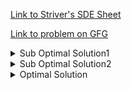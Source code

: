 [Link to Striver's SDE Sheet](https://takeuforward.org/interviews/strivers-sde-sheet-top-coding-interview-problems/)

[Link to problem on GFG](https://practice.geeksforgeeks.org/problems/minimum-platforms-1587115620/1#)


<details><summary>Sub Optimal Solution1</summary>

Optimal Solution: TC = `O(N ^ 2)`, SC = `O(1)`

* This is the basic brute solution. <br>
* We run 2 nested for loops, each loop starting from a train. <br>
* For every train i, we check if the j-th train merges with the timing of the i-th train. If it does merge, we increase the platform count by 1. <br>
* We take the maximum of the platform count for every train which is the answer. <br>


Total Time Taken: `Gets TLEd or may even give Wrong Answer.`

<details><summary>Clean Code</summary>

![](https://github.com/archishmanghos/code-images/blob/master/GFG/Minimum-Platforms-A.png)

</details>

</details>


<details><summary>Sub Optimal Solution2</summary>

Optimal Solution: TC = `O(NlogN + NlogN)`, SC = `O(N + N)`

* In this solution, we put the timings of each train in a vector of pair. <br>
* We then sort the timings in ascending order of arrival time. <br>
* We take a minimum heap. If the heap is empty or the current top element of the heap is greater than or equal to the current arrival time, we push the departure time to the heap. Else, we pop the top element and push the departure time. <br>
* Finally the size of the heap is our answer. <br>


Total Time Taken: `0.06 / 1.38`.

<details><summary>Clean Code</summary>

![](https://github.com/archishmanghos/code-images/blob/master/GFG/Minimum-Platforms-B.png)

</details>

</details>


<details><summary>Optimal Solution</summary>

Optimal Solution: TC = `O(2 x NlogN + 2 x N)`, SC = `O(1)`

* This solution is based on the observation that we need not keep track of the arrival and departure times dependently. That is we can maintain them independently. <br>
* For this, we sort the arrival times and departure times separately. <br>
* We maintain 2 pointers, one pointing to the arrival array and another for the departure array. <br>
* We check if the current arrival time is less than or equal to the current departure time, if it is, we increase the platform count and increment the arrival pointer, else we decrease the platform count and increase the departure pointer. <br>
* At each step, we take the maximum of the current platform count. <br>
* The maximum over all iterations is our answer. <br>


Total Time Taken: `0.04 / 1.38`

<details><summary>Clean Code</summary>

![](https://github.com/archishmanghos/code-images/blob/master/GFG/Minimum-Platforms-C.png)

</details>

</details>
